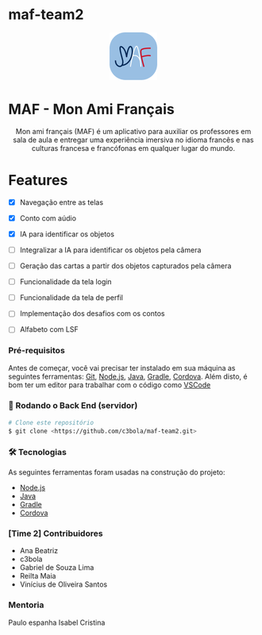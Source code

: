 # maf-team2
<p align="center"><img src="logo.png"/></p>
<p align="center"><h1>MAF - Mon Ami Français</h1></p>
<p align="center">Mon ami français (MAF) é um aplicativo para auxiliar os professores em sala de aula e entregar uma experiência imersiva  no idioma francês e nas culturas francesa e francófonas em qualquer lugar do mundo.</p>


# Features

- [x] Navegação entre as telas
- [x] Conto com aúdio
- [x] IA para identificar os objetos
- [ ] Integralizar a IA para identificar os objetos pela câmera
- [ ] Geração das cartas a partir dos objetos capturados pela câmera
- [ ] Funcionalidade da tela login
- [ ] Funcionalidade da tela de perfil
- [ ] Implementação dos desafios com os contos
- [ ] Alfabeto com LSF


### Pré-requisitos

Antes de começar, você vai precisar ter instalado em sua máquina as seguintes ferramentas:
[Git](https://git-scm.com), [Node.js](https://nodejs.org/en/), [Java](https://www.java.com/pt-BR/), [Gradle](https://gradle.org/), [Cordova](https://cordova.apache.org/).
Além disto, é bom ter um editor para trabalhar com o código como [VSCode](https://code.visualstudio.com/)

### 🎲 Rodando o Back End (servidor)

```bash
# Clone este repositório
$ git clone <https://github.com/c3bola/maf-team2.git>

```
### 🛠 Tecnologias

As seguintes ferramentas foram usadas na construção do projeto:

- [Node.js](https://nodejs.org/en/)
- [Java](https://www.java.com/pt-BR/)
- [Gradle](https://gradle.org/)
- [Cordova](https://cordova.apache.org/)

### [Time 2] Contribuidores
- Ana Beatriz 
- c3bola
- Gabriel de Souza Lima
- Reilta Maia
- Vinícius de Oliveira Santos

### Mentoria
Paulo espanha
Isabel Cristina
